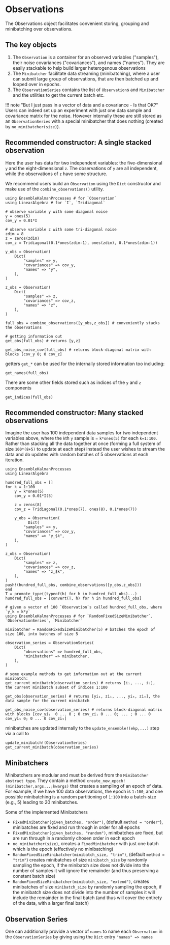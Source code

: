 # Observations

The Observations object facilitates convenient storing, grouping and minibatching over observations.

## The key objects
1. The `Observation` is a container for an observed variables ("samples"), their noise covariances ("covariances"), and names ("names"). They are easily stackable to help build larger heterogenous observations
2. The `Minibatcher` facilitate data streaming (minibatching), where a user can submit large group of observations, that are then batched up and looped over in epochs.
3. The `ObservationSeries` contains the list of `Observation`s and `Minibatcher` and the utilities to get the current batch etc.

!!! note "But I just pass in a vector of data and a covariance - Is that OK?"
    Users can indeed set up an experiment with just one data sample and covariance matrix for the noise. However internally these are still stored as an `ObservationSeries` with a special minibatcher that does nothing (created by `no_minibatcher(size)`). 

## Recommended constructor: A single stacked observation

Here the user has data for two independent variables: the five-dimensional `y` and the eight-dimensional `z`. The observations of `y` are all independent, while the observations of `z` have some structure.

We recommend users build an `Observation` using the `Dict` constructor and make use of the `combine_observations()` utility.
```@example ex1
using EnsembleKalmanProcesses # for `Observation`
using LinearAlgebra # for `I`, `Tridiagonal`

# observe variable y with some diagonal noise
y = ones(5)
cov_y = 0.01*I

# observe variable z with some tri-diagonal noise
zdim = 8
z = zeros(zdim)
cov_z = Tridiagonal(0.1*ones(zdim-1), ones(zdim), 0.1*ones(zdim-1))

y_obs = Observation(
    Dict(
        "samples" => y,
        "covariances" => cov_y,
        "names" => "y",
    ),
)

z_obs = Observation(
    Dict(
        "samples" => z,
        "covariances" => cov_z,
        "names" => "z",
    ),
)

full_obs = combine_observations([y_obs,z_obs]) # conveniently stacks the observations
```

```@example ex1
# getting information out
get_obs(full_obs) # returns [y,z]
```
```@example ex1
get_obs_noise_cov(full_obs) # returns block-diagonal matrix with blocks [cov_y 0; 0 cov_z]
```
getters `get_*` can be used for the internally stored information too including:
``` @example ex1
get_names(full_obs)
```
There are some other fields stored such as indices of the `y` and `z` components
```@example ex1
get_indices(full_obs)
```

## Recommended constructor: Many stacked observations

Imagine the user has 100 independent data samples  for two independent variables above, where the `k`th `y` sample is = `k*ones(5)` for each `k=1:100`.
Rather than stacking all the data together at once (forming a full system of size `100*(8+5)` to update at each step) instead the user wishes to stream the data and do updates with random batches of 5 observations at each iteration.
```@setup ex2
using EnsembleKalmanProcesses
using LinearAlgebra

hundred_full_obs = []
for k = 1:100
    y = k*ones(5)
    cov_y = 0.01*I(5)

    z = zeros(8)
    cov_z = Tridiagonal(0.1*ones(7), ones(8), 0.1*ones(7))

    y_obs = Observation(
          Dict(
        "samples" => y,
        "covariances" => cov_y,
        "names" => "y_$k",
    ),
)

z_obs = Observation(
    Dict(
        "samples" => z,
        "covariances" => cov_z,
        "names" => "z_$k",
    ),
)
push!(hundred_full_obs, combine_observations([y_obs,z_obs]))
end
T = promote_type((typeof(h) for h in hundred_full_obs)...)
hundred_full_obs = [convert(T, h) for h in hundred_full_obs]
```

```@example ex2
# given a vector of 100 `Observation`s called hundred_full_obs, where `y_k = k*y`
using EnsembleKalmanProcesses # for `RandomFixedSizeMinibatcher`, `ObservationSeries`, `Minibatcher`

minibatcher = RandomFixedSizeMinibatcher(5) # batches the epoch of size 100, into batches of size 5

observation_series = ObservationSeries(
    Dict(
        "observations" => hundred_full_obs,
        "minibatcher" => minibatcher,
    ),
)
```

```@example ex2
# some example methods to get information out at the current minibatch:
get_current_minibatch(observation_series) # returns [i₁, ..., i₅],  the current minibatch subset of indices 1:100
```

```@example ex2
get_obs(observation_series) # returns [yi₁, zi₁, ..., yi₅, zi₅], the data sample for the current minibatch
```

```@example ex2
get_obs_noise_cov(observation_series) # returns block-diagonal matrix with blocks [cov_yi₁  0 ... 0 ; 0 cov_zi₁ 0 ... 0; ... ; 0 ... 0 cov_yi₅ 0; 0 ... 0 cov_zi₅]
```

minibatches are updated internally to the `update_ensemble!(ekp,...)` step via a call to
```@example ex2
update_minibatch!(ObservationSeries)
get_current_minibatch(observation_series)
```



## Minibatchers

Minibatchers are modular and must be derived from the `Minibatcher` `abstract type`. They contain a method `create_new_epoch!(minibatcher,args...;kwargs)` that creates a sampling of an epoch of data. For example, if we have 100 data observations, the epoch is `1:100`, and one possible minibatching is a random partitioning of `1:100` into a batch-size (e.g., 5) leading to 20 minibatches.  

Some of the implemented Minibatchers
- `FixedMinibatcher(given_batches, "order")`, (default `method = "order"`), minibatches are fixed and run through in order for all epochs
- `FixedMinibatcher(given_batches, "random")`, minibatches are fixed, but are run through in a randomly chosen order in each epoch
- `no_minibatcher(size)`, creates a `FixedMinibatcher` with just one batch which is the epoch (effectively no minibatching)
- `RandomFixedSizeMinibatcher(minibatch_size, "trim")`, (default `method = "trim"`) creates minibatches of size `minibatch_size` by randomly sampling the epoch, if the minibatch size does not divide into the number of samples it will ignore the remainder (and thus preserving a constant batch size)
- `RandomFixedSizeMinibatcher(minibatch_size, "extend")`, creates minibatches of size `minibatch_size` by randomly sampling the epoch, if the minibatch size does not divide into the number of samples it will include the remainder in the final batch (and thus will cover the entirety of the data, with a larger final batch)

## Observation Series

One can additionally provide a vector of `names` to name each `Observation` in the `ObservationSeries` by giving using the `Dict` entry `"names" => names`


